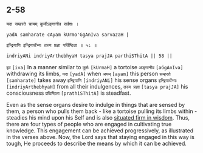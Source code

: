 ## 2-58


```shloka-sa
यदा सम्हरते चायम् कूर्मोऽङ्गानीव सर्वशः ।
```
```shloka-sa-hk
yadA samharate cAyam kUrmo'GgAnIva sarvazaH |
```
```shloka-sa
इन्द्रियाणि इन्द्रियार्थेभ्यः तस्य प्रज्ञा पर्थिष्ठिता ॥ ५८ ॥
```
```shloka-sa-hk
indriyANi indriyArthebhyaH tasya prajJA parthiSThitA || 58 ||
```

`इव` `[iva]` In a manner similar to `कूर्मः` `[kUrmaH]` a tortoise `अङ्गानीव` `[aGgAnIva]` withdrawing its limbs, `यदा` `[yadA]` when `अयम्` `[ayam]` this person `सम्हरते` `[samharate]` takes away `इन्द्रियाणि` `[indriyANi]` his sense organs `इन्द्रियार्थेभ्यः` `[indriyArthebhyaH]` from all their indulgences, `तस्य प्रज्ञा` `[tasya prajJA]` his consciousness `प्रथिष्ठिता` `[prathiSThitA]` is steadfast.

Even as the sense organs desire to indulge in things that are sensed by them, a person who pulls them back - like a tortoise pulling its limbs within - steadies his mind upon his Self and is also [situated firm in wisdom](sthitaprajna_xlat). 
Thus, there are four types of people who are engaged in cultivating true knowledge. This engagement can be achieved progressively, as illustrated in the verses above.
Now, the Lord says that staying engaged in this way is tough, He proceeds to describe the means by which it can be achieved.

